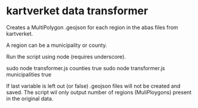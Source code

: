 kartverket data transformer
===============

Creates a MultiPolygon .geojson for each region in the abas files from kartverket.

A region can be a municipality or county.

Run the script using node (requires underscore).

sudo node transformer.js counties true
sudo node transformer.js municipalities true

If last variable is left out (or false) .geojson files will not be created and saved. The script wil only output number of regions (MuliPloygons) present in the original data.